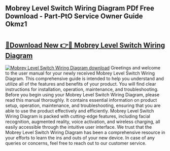 ## Mobrey Level Switch Wiring Diagram PDf Free Download - Part-PtO Service Owner Guide Okmz1

# <h2><a href="http://dfp1qgj.blite.top/?on=Mobrey+Level+Switch+Wiring+Diagram">🔗Download New 👉🔴 Mobrey Level Switch Wiring Diagram</a></h2>

[![Mobrey Level Switch Wiring Diagram download](https://i.imgur.com/lujVjoI.png)](http://dfp1qgj.blite.top/?on=Mobrey+Level+Switch+Wiring+Diagram)
Greetings and welcome to the user manual for your newly received Mobrey Level Switch Wiring Diagram. This comprehensive guide is intended to help you understand and utilize all of the features and benefits of your product. You will find clear instructions for installation, operation, maintenance, and troubleshooting. Before you begin using your Mobrey Level Switch Wiring Diagram, please read this manual thoroughly. It contains essential information on product setup, operation, maintenance, and troubleshooting, ensuring that you are able to use the product effectively and efficiently. Mobrey Level Switch Wiring Diagram is packed with cutting-edge features, including facial recognition, augmented reality, voice activation, and wireless charging, all easily accessible through the intuitive user interface. We trust that the Mobrey Level Switch Wiring Diagram has been a comprehensive resource in your efforts to learn the ins and outs of your new device. In case of any queries or concerns, feel free to reach out to our customer service.
